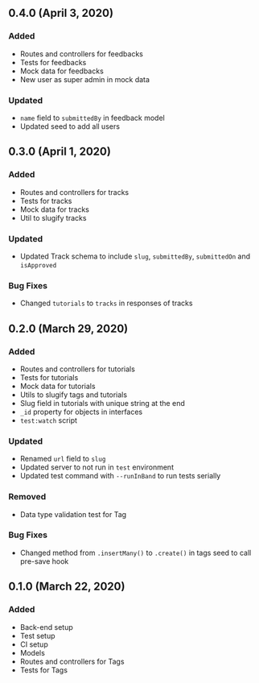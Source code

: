 ## 0.4.0 (April 3, 2020)

### Added

-   Routes and controllers for feedbacks
-   Tests for feedbacks
-   Mock data for feedbacks
-   New user as super admin in mock data

### Updated

-   `name` field to `submittedBy` in feedback model
-   Updated seed to add all users

## 0.3.0 (April 1, 2020)

### Added

-   Routes and controllers for tracks
-   Tests for tracks
-   Mock data for tracks
-   Util to slugify tracks

### Updated

-   Updated Track schema to include `slug`, `submittedBy`, `submittedOn` and `isApproved`

### Bug Fixes

-   Changed `tutorials` to `tracks` in responses of tracks

## 0.2.0 (March 29, 2020)

### Added

-   Routes and controllers for tutorials
-   Tests for tutorials
-   Mock data for tutorials
-   Utils to slugify tags and tutorials
-   Slug field in tutorials with unique string at the end
-   `_id` property for objects in interfaces
-   `test:watch` script

### Updated

-   Renamed `url` field to `slug`
-   Updated server to not run in `test` environment
-   Updated test command with `--runInBand` to run tests serially

### Removed

-   Data type validation test for Tag

### Bug Fixes

-   Changed method from `.insertMany()` to `.create()` in tags seed to call pre-save hook

## 0.1.0 (March 22, 2020)

### Added

-   Back-end setup
-   Test setup
-   CI setup
-   Models
-   Routes and controllers for Tags
-   Tests for Tags
